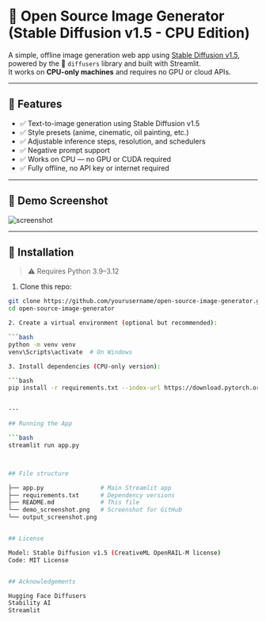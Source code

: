 # 🎨 Open Source Image Generator (Stable Diffusion v1.5 - CPU Edition)

A simple, offline image generation web app using [Stable Diffusion v1.5](https://huggingface.co/runwayml/stable-diffusion-v1-5), powered by the 🤗 `diffusers` library and built with Streamlit.  
It works on **CPU-only machines** and requires no GPU or cloud APIs.

---

## 🧠 Features

- ✅ Text-to-image generation using Stable Diffusion v1.5
- ✅ Style presets (anime, cinematic, oil painting, etc.)
- ✅ Adjustable inference steps, resolution, and schedulers
- ✅ Negative prompt support
- ✅ Works on CPU — no GPU or CUDA required
- ✅ Fully offline, no API key or internet required

---

## 📸 Demo Screenshot

![screenshot](demo_creenshot.png) 

---

## 🚀 Installation

> ⚠️ Requires Python 3.9–3.12

1. Clone this repo:

```bash
git clone https://github.com/yourusername/open-source-image-generator.git
cd open-source-image-generator

2. Create a virtual environment (optional but recommended):

```bash
python -m venv venv
venv\Scripts\activate  # On Windows

3. Install dependencies (CPU-only version):

```bash
pip install -r requirements.txt --index-url https://download.pytorch.org/whl/cpu


---

## Running the App

```bash
streamlit run app.py



## File structure 

├── app.py                # Main Streamlit app
├── requirements.txt      # Dependency versions
├── README.md             # This file
└── demo_screenshot.png   # Screenshot for GitHub
└── output_screenshot.png   


## License

Model: Stable Diffusion v1.5 (CreativeML OpenRAIL-M license)
Code: MIT License


## Acknowledgements 

Hugging Face Diffusers
Stability AI
Streamlit